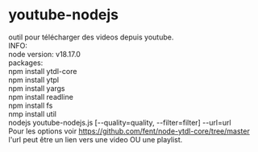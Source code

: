 # youtube-nodejs
outil pour télécharger des videos depuis youtube.  
INFO:  
	node version: v18.17.0  
	packages:  
npm install ytdl-core  
npm install ytpl  
npm install yargs  
npm install readline   
npm install fs  
nmp install util  
nodejs youtube-nodejs.js [--quality=quality, --filter=filter] --url=url  
Pour les options voir https://github.com/fent/node-ytdl-core/tree/master  
l'url peut être un lien vers une video OU une playlist.

